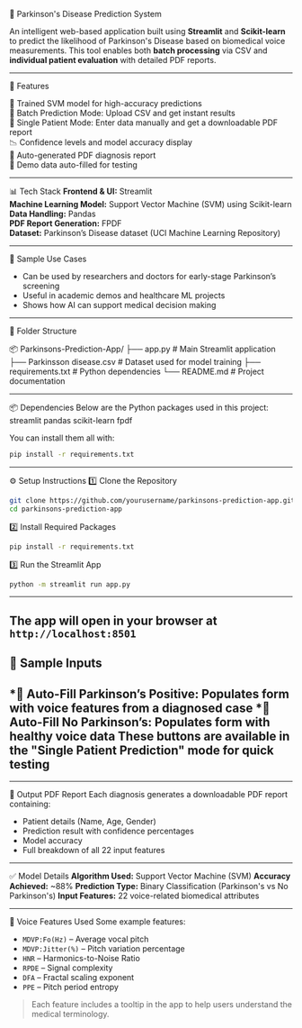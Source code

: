 🧠 Parkinson's Disease Prediction System

An intelligent web-based application built using **Streamlit** and **Scikit-learn** to predict the likelihood of Parkinson's Disease based on biomedical voice measurements. This tool enables both **batch processing** via CSV and **individual patient evaluation** with detailed PDF reports.

---

🚀 Features

🎯 Trained SVM model for high-accuracy predictions  
📁 Batch Prediction Mode: Upload CSV and get instant results  
👤 Single Patient Mode: Enter data manually and get a downloadable PDF report  
📉 Confidence levels and model accuracy display  
📄 Auto-generated PDF diagnosis report  
🧪 Demo data auto-filled for testing  

---

📊 Tech Stack
**Frontend & UI:** Streamlit  
**Machine Learning Model:** Support Vector Machine (SVM) using Scikit-learn  
**Data Handling:** Pandas  
**PDF Report Generation:** FPDF  
**Dataset:** Parkinson’s Disease dataset (UCI Machine Learning Repository)  

---

📝 Sample Use Cases
- Can be used by researchers and doctors for early-stage Parkinson’s screening  
- Useful in academic demos and healthcare ML projects  
- Shows how AI can support medical decision making  

---

📂 Folder Structure

📦 Parkinsons-Prediction-App/
├── app.py                    # Main Streamlit application
├── Parkinsson disease.csv   # Dataset used for model training
├── requirements.txt         # Python dependencies
└── README.md                # Project documentation

---
📦 Dependencies
Below are the Python packages used in this project:
streamlit
pandas
scikit-learn
fpdf

You can install them all with:
```bash
pip install -r requirements.txt
```
---

⚙️ Setup Instructions
1️⃣ Clone the Repository
```bash
git clone https://github.com/yourusername/parkinsons-prediction-app.git
cd parkinsons-prediction-app
```
2️⃣ Install Required Packages
```bash
pip install -r requirements.txt
```
3️⃣ Run the Streamlit App
```bash
python -m streamlit run app.py
```
---
The app will open in your browser at `http://localhost:8501`
---

🧪 Sample Inputs
---
*🧠 **Auto-Fill Parkinson’s Positive**: Populates form with voice features from a diagnosed case
*💪 **Auto-Fill No Parkinson’s**: Populates form with healthy voice data
These buttons are available in the "Single Patient Prediction" mode for quick testing
---
---
📄 Output PDF Report
Each diagnosis generates a downloadable PDF report containing:
* Patient details (Name, Age, Gender)
* Prediction result with confidence percentages
* Model accuracy
* Full breakdown of all 22 input features

---

✅ Model Details
**Algorithm Used:** Support Vector Machine (SVM)
**Accuracy Achieved:** \~88%
**Prediction Type:** Binary Classification (Parkinson's vs No Parkinson's)
**Input Features:** 22 voice-related biomedical attributes

---
🧠 Voice Features Used
Some example features:

* `MDVP:Fo(Hz)` – Average vocal pitch
* `MDVP:Jitter(%)` – Pitch variation percentage
* `HNR` – Harmonics-to-Noise Ratio
* `RPDE` – Signal complexity
* `DFA` – Fractal scaling exponent
* `PPE` – Pitch period entropy

> Each feature includes a tooltip in the app to help users understand the medical terminology.
